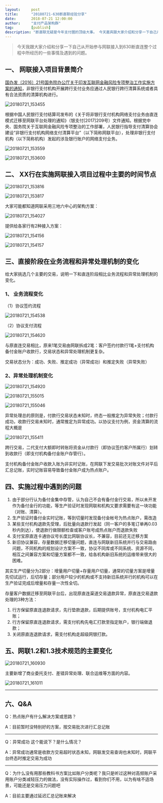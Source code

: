 ```yaml
---  
layout:     post   
title:      "20180721-630断直联经验分享"  
date:       2018-07-21 12:00:00  
author:     "支付产品架构群"  
tag:		[publish] 
description: "断直联无疑是今年支付圈的顶级大事。 今天嘉宾跟大家介绍和分享一下自己从开始参与网联接入到630断直连整个过程中所经历的一些事情及遇到的问题，主要是银行端的断直联处理。" 
--- 
```


> 今天我跟大家介绍和分享一下自己从开始参与网联接入到630断直连整个过程中所经历的一些事情及遇到的问题。

## 一、	网联接入项目背景简介

[国办发〔2016〕21号国务院办公厅关于印发互联网金融风险专项整治工作实施方案的通知](http://www.gov.cn/zhengce/content/2016-10/13/content_5118471.htm)，非银行支付机构开展跨行支付业务应通过人民银行跨行清算系统或者具有合法资质的清算机构进行。

![20180721_153455](http://static.cocolian.cn/img/201807/20180721_153455.png)

根据中国人民银行支付结算司发布的《关于将非银行支付机构网络支付业务由直连模式迁移至网联平台处理的通知》（银支付[2017]209号）文件通知。根据党中央、国务院关于互联网金融风险专项整治的工作部署，人民银行指导支付清算协会建设“非银行支付机构网络支付清算平台”（以下简称网联平台），处理非银行支付机构（以下简称机构）发起的涉及银行账户的网络支付业务。

![20180721_153559](http://static.cocolian.cn/img/201807/20180721_153559.png)

![20180721_153600](http://static.cocolian.cn/img/201807/20180721_153600.png)

## 二、	XX行在实施网联接入项目过程中主要的时间节点

![20180721_153816](http://static.cocolian.cn/img/201807/20180721_153816.png)

![20180721_153817](http://static.cocolian.cn/img/201807/20180721_153817.png)

大家可能都知道网联采用三地六中心的架构方案：

![20180721_154027](http://static.cocolian.cn/img/201807/20180721_154027.png)

提供给各家行有2种接入方案：

![20180721_154156](http://static.cocolian.cn/img/201807/20180721_154156.png)

![20180721_154157](http://static.cocolian.cn/img/201807/20180721_154157.png)

## 三、直接阶段在业务流程和异常处理机制的变化

给大家挑选几个主要的交易，说明一下和直连阶段相比业务流程和异常处理机制的变化。

### 1、	业务流程变化

（1）协议签约流程

![20180721_154538](http://static.cocolian.cn/img/201807/20180721_154538.png)

（2）协议支付流程

![20180721_154620](http://static.cocolian.cn/img/201807/20180721_154620.png)

与原直连交易相比，原来1笔交易由网联拆成2笔：客户签约付款行1笔+支付机构备付金账户收款行，交易状态和异常处理机制更复杂。

交易状态分为：成功、失败、推定成功（异常成功）和推定失败（异常失败）

### 2、异常处理机制变化

![20180721_154920](http://static.cocolian.cn/img/201807/20180721_154920.png)

![20180721_155015](http://static.cocolian.cn/img/201807/20180721_155015.png)

![20180721_155046](http://static.cocolian.cn/img/201807/20180721_155046.png)

异常处理总的原则是，付款行交易状态未知时，终态一般推定为异常失败；付款行成功，收款行交易未知时，通常推定为异常成功。以协议支付为例，资金清算的流程大概是

![20180721_155411](http://static.cocolian.cn/img/201807/20180721_155411.png)

跨行交易，二代支付大额即时转账将资金从付款行（即协议签约客户所属行）划转到收款行（即支付机构备付金账户存管行）。

支付机构备付金账户收款入账为非实时记账，在网联下发交易批次对账文件对平后汇总记账，实时记账容易导致备付金账户成为热点账户。


## 四、实施过程中遇到的问题

1. 由于部分行认为备付金集中存管，认为自己不会有备付金行交易，所以未开发作为备付金行的功能，等生产验证时发现网联和机构又要求需要有这一块功能（对账、清算）。   
2. 生产验证时备付金实时记账，等到切量时发现备付金帐号为热点账户，需改造   
3. 某些支付机构退款先受理，后批量向退款行发起（同一客户的多笔订单再0.03秒内到达），使退款行做限额检查或客户账号成热点账户而退款失败  
4. 支付宝原直连卡通协议号长度比网联协议长，不兼容，目前还无迁移方案  
5. 新旧协议兼容，存量数据迁移切量问题，直连与网联新旧系统并行与交易路由问题，不同机构的规划设计方案不一致，协议不同库或不同系统、资源不同，相互之间兼容方案和切量方案都不一致，给各机构新旧系统的运维带来很大的困难。  

其实生产切量分为2部分：增量用户切量+存量用户切量，通常的切量方案是增量先切试运行，后切存量；部分用户较少的机构或不支持新旧系统并行的机构可以在生产验证完成后增量和存量一次性全切。

存量客户数据迁移至网联平台后，出现原直连渠道交易退款异常，原直连交易退款处理的3种方法：

1. 行方保留原直连退款请求，先行垫款退款，后期提供账号，支付机构电汇平账；  
2. 行方保留原直连退款请求，需支付机构先电汇打款至指定账户，银行端做退款；  
3. 关闭原直连退款请求，需支付机构走超级网银打款。  

## 五、网联1.2和1.3技术规范的主要变化

![20180721_160930](http://static.cocolian.cn/img/201807/20180721_160930.png)

主要新增了商业委托支付、差错异常处理、联合运维等方面的内容。

![20180721_161011](http://static.cocolian.cn/img/201807/20180721_161011.png)

---

## 六、Q&A

Q：热点账户有什么解决方案或思路？

A：目前暂时没特别好的方案，按交易批次进行汇总记账

---

Q：异常成功 这个能说下？是什么情况？

A：异常成功通常是收款方交易超时状态未知，网联发交易查询也未知时，网联平台终态时推定交易为成功

---

Q：为什么没有用那些教科书方案比如账户分类呢？我只是听过这种对高频账户采用账户分类减轻压力的做法，没有实际操作过，看到你们不用，以为有啥不适场景，可能还是交易压力问题吧

A：目前主要通过延迟汇总记账来解决
